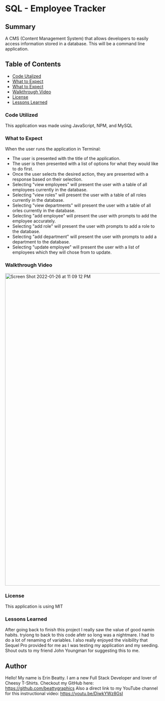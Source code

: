 # SQL - Employee Tracker

## Summary

A CMS (Content Management System) that allows developers to easily access information stored in a database.  This will be a command line application.

## Table of Contents

- [Code Utalized](#code-utilized)
- [What to Expect](#what-to-expect)
- [What to Expect](#what-to-expect)
- [Walkthrough Video](#walkthough-video)
- [License](#License)
- [Lessons Learned](#lessons-learned)


### Code Utilized

This application was made using JavaScript, NPM, and MySQL


### What to Expect

When the user runs the application in Terminal:

* The user is presented with the title of the application.
* The user is then presented with a list of options for what they would like to do first.
* Once the user selects the desired action, they are presented with a response based on their selection.
* Selecting "view employees" will present the user with a table of all employees currently in the database.
* Selecting "view roles" will present the user with a table of all roles currently in the database.
* Selecting "view departments" will present the user with a table of all orles currently in the database.
* Selecting "add employee" will present the user with prompts to add the employee accurately.
* Selecting "add role" will present the user with prompts to add a role to the database.
* Selecting "add department" will present the user with prompts to add a department to the database.
* Selecting "update employee" will present the user with a list of employees which they will chose from to    update.


### Walkthrough Video


<img width="1018" alt="Screen Shot 2022-01-26 at 11 09 12 PM" src="https://user-images.githubusercontent.com/89031006/151290396-ce613337-8887-4844-ab7c-b153c01352a7.png">


### License

This application is using MIT


### Lessons Learned

After going back to finish this project I really saw the value of good namin habits.  tryiong to back to this code afetr so long was a nightmare.  I had to do a lot of renaming of variables.  I also really enjoyed the visibility that Sequel Pro provided for me as I was testing my application and my seeding.  Shout outs to my friend John Youngman for suggesting this to me.

## Author

Hello!  My name is Erin Beatty. I am a new Full Stack Developer and lover of Cheesy T-Shirts.
Checkout my GitHub here: https://github.com/beattygraphics
Also a direct link to my YouTube channel for this instructional video: https://youtu.be/DiwkYWz8GsI
